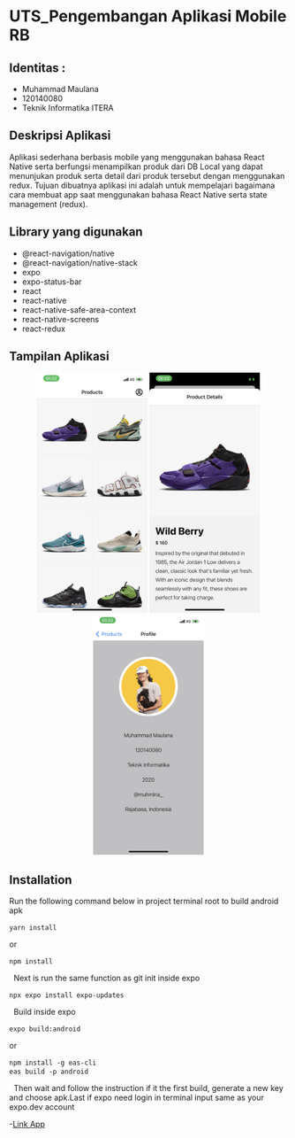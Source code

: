 # UTS_Pengembangan Aplikasi Mobile RB

## Identitas :

- Muhammad Maulana
- 120140080
- Teknik Informatika ITERA

## Deskripsi Aplikasi

Aplikasi sederhana berbasis mobile yang menggunakan bahasa React Native serta berfungsi menampilkan produk dari DB Local yang dapat menunjukan produk serta detail dari produk tersebut dengan menggunakan redux. 
Tujuan dibuatnya aplikasi ini adalah untuk mempelajari bagaimana cara membuat app saat menggunakan  bahasa React Native serta state management (redux).

## Library yang digunakan

- @react-navigation/native
- @react-navigation/native-stack
- expo
- expo-status-bar
- react
- react-native
- react-native-safe-area-context
- react-native-screens
- react-redux

## Tampilan Aplikasi

<p align="center">
    <img width="200px" src="./assets/IMG_7926.PNG">
    <img width="200px" src="./assets/IMG_7927.PNG">
    <img width="200px" src="./assets/IMG_7928.PNG">
</p>

## Installation

Run the following command below in project terminal root to build android apk
```
yarn install
```
or
```
npm install
```
&nbsp;
Next is run the same function as git init inside expo
```
npx expo install expo-updates
```
&nbsp;
Build inside expo
```
expo build:android
```
or
```
npm install -g eas-cli
eas build -p android
```
&nbsp;
Then wait and follow the instruction if it the first build, generate a new key and choose apk.Last if expo need login in terminal input same as your expo.dev account
&nbsp;

-[Link App](https://github.com/muhmlna/UTS_PAM_120140080/blob/main/UTS_PAM_120140080.zip)
